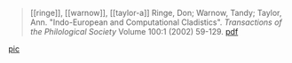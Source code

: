 > [[ringe]], [[warnow]], [[taylor-a]]
> Ringe, Don; Warnow, Tandy; Taylor, Ann. "Indo-European and Computational Cladistics". *Transactions of the Philological Society* Volume 100:1 (2002) 59-129. [pdf](d-ringe-t-warnow-a-taylor2002.pdf)

[pic](d-ringe-t-warnow-a-taylor2002p87.png)